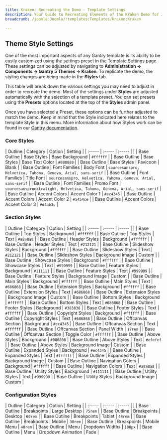 ```yaml
---
title: Kraken: Recreating the Demo - Template Settings
description: Your Guide to Recreating Elements of the Kraken Demo for Joomla
breadcrumb: /joomla:Joomla/!templates:Templates/kraken:Kraken

---
```


Theme Style Settings
-----

One of the most important aspects of any Gantry template is its ability to be easily customized using the settings preset in the Template Settings page. These settings can be adjusted by navigating to **Administration -> Components -> Gantry 5 Themes -> Kraken**. To replicate the demo, the styling changes are being made in the **Styles** tab.

This table will break down the various settings you may need to adjust in order to recreate the demo. Most of the settings under **Styles** are adjusted automatically with the selection of a template preset. You can set presets using the **Presets** options located at the top of the **Styles** admin panel.

Once you have selected a Preset, these options can be further adjusted to match the demo. Keep in mind that the Style indicated here relates to the template Style in this menu. More information about how Styles work can be found in our [Gantry documentation](http://docs.gantry.org/gantry5/configure/styles).

### Core Styles

| Outline      | Category      | Option          | Setting                                                                 |
| :-----       | :-----        | :-----          |                                                                         |
| Base Outline | Base Styles   | Base Background | `#ffffff`                                                               |
| Base Outline | Base Styles   | Base Text Color | `#888888`                                                               |
| Base Outline | Base Styles   | Favicoon        | Blank                                                                   |
| Base Outline | Font Families | Body Font       | `sourcesanspro, Helvetica, Tahoma, Geneva, Arial, sans-serif`           |
| Base Outline | Font Families | Title Font      | `sourcesanspro, Helvetica, Tahoma, Geneva, Arial, sans-serif`           |
| Base Outline | Font Families | Promo Font      | `sourcesansproextralight, Helvetica, Tahoma, Geneva, Arial, sans-serif` |
| Base Outline | Accent Colors | Accent Color 1  | `#ec4345`                                                               |
| Base Outline | Accent Colors | Accent Color 2  | `#5454ce`                                                               |
| Base Outline | Accent Colors | Accent Color 3  | `#d4ab3c`                                                               |

### Section Styles

| Outline      | Category          | Option           | Setting   |
| :-----       | :-----            | :-----           |           |
| Base Outline | Top Styles        | Background       | `#ffffff` |
| Base Outline | Top Styles        | Text             | `#a8a8a8` |
| Base Outline | Header Styles     | Background       | `#ffffff` |
| Base Outline | Header Styles     | Text             | `#212121` |
| Base Outline | Slideshow Styles  | Background       | `#ffffff` |
| Base Outline | Slideshow Styles  | Text             | `#212121` |
| Base Outline | Slideshow Styles  | Background Image | Custom    |
| Base Outline | Showcase Styles   | Background       | `#ffffff` |
| Base Outline | Showcase Styles   | Text             | `#999999` |
| Base Outline | Feature Styles    | Background       | `#111111` |
| Base Outline | Feature Styles    | Text             | `#999999` |
| Base Outline | Feature Styles    | Background Image | Custom    |
| Base Outline | Main Styles       | Background       | `#ffffff` |
| Base Outline | Main Styles       | Text             | `#686868` |
| Base Outline | Extension Styles  | Background       | `#ffffff` |
| Base Outline | Extension Styles  | Text             | `#686868` |
| Base Outline | Extension Styles  | Background Image | Custom    |
| Base Outline | Bottom Styles     | Background       | `#ffffff` |
| Base Outline | Bottom Styles     | Text             | `#686868` |
| Base Outline | Footer Styles     | Background       | `#383838` |
| Base Outline | Footer Styles     | Text             | `#ffffff` |
| Base Outline | Copyright Styles  | Background       | `#ffffff` |
| Base Outline | Copyright Styles  | Text             | `#686868` |
| Base Outline | Offcanvas Section | Background       | `#ec4345` |
| Base Outline | Offcanvas Section | Text             | `#ffffff` |
| Base Outline | Offcanvas Section | Panel Width      | `17rem`   |
| Base Outline | Offcanvas Section | Toggle Color     | `#ffffff` |
| Base Outline | Above Styles      | Background       | `#080808` |
| Base Outline | Above Styles      | Text             | `#efefef` |
| Base Outline | Above Styles      | Background Image | Custom    |
| Base Outline | Expanded Styles   | Background       | `#ec4345` |
| Base Outline | Expanded Styles   | Text             | `#ffffff` |
| Base Outline | Expanded Styles   | Background Image | Custom    |
| Base Outline | Navigation Colors | Background       | `#ffffff` |
| Base Outline | Navigation Colors | Text             | `#a8a8a8` |
| Base Outline | Utility Styles    | Background       | `#111111` |
| Base Outline | Utility Styles    | Text             | `#999999` |
| Base Outline | Utility Styles    | Background Image | Custom    |

### Configuration Styles

| Outline      | Category    | Option             | Setting |
| :-----       | :-----      | :-----             |         |
| Base Outline | Breakpoints | Large Desktop      | `75rem` |
| Base Outline | Breakpoints | Desktop            | `60rem` |
| Base Outline | Breakpoints | Tablet             | `48rem` |
| Base Outline | Breakpoints | Mobile             | `30rem` |
| Base Outline | Breakpoints | Mobile Menu        | `48rem` |
| Base Outline | Menu        | Dropdown Widths    | `180px` |
| Base Outline | Menu        | Dropdown Animation | Fade    |
